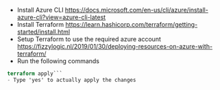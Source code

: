 - Install Azure CLI https://docs.microsoft.com/en-us/cli/azure/install-azure-cli?view=azure-cli-latest
- Install Terraform https://learn.hashicorp.com/terraform/getting-started/install.html
- Setup Terraform to use the required azure account https://fizzylogic.nl/2019/01/30/deploying-resources-on-azure-with-terraform/
- Run the following commands
```terraform init
terraform apply```
- Type 'yes' to actually apply the changes

